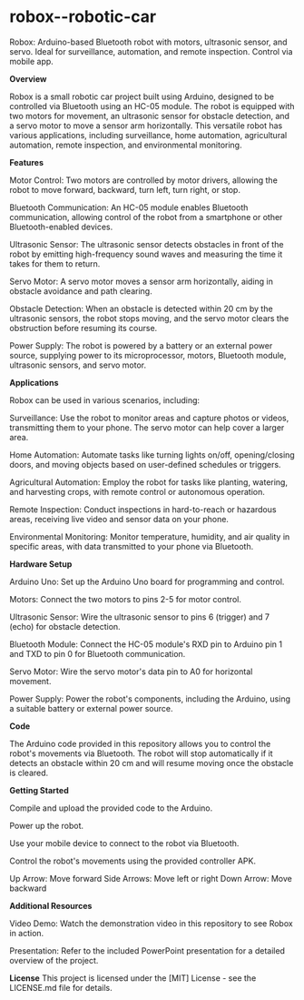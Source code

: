 # robox--robotic-car
Robox: Arduino-based Bluetooth robot with motors, ultrasonic sensor, and servo. Ideal for surveillance, automation, and remote inspection. Control via mobile app.


**Overview**

Robox is a small robotic car project built using Arduino, designed to be controlled via Bluetooth using an HC-05 module. The robot is equipped with two motors for movement, an ultrasonic sensor for obstacle detection, and a servo motor to move a sensor arm horizontally. This versatile robot has various applications, including surveillance, home automation, agricultural automation, remote inspection, and environmental monitoring.

**Features**

Motor Control: Two motors are controlled by motor drivers, allowing the robot to move forward, backward, turn left, turn right, or stop.

Bluetooth Communication: An HC-05 module enables Bluetooth communication, allowing control of the robot from a smartphone or other Bluetooth-enabled devices.

Ultrasonic Sensor: The ultrasonic sensor detects obstacles in front of the robot by emitting high-frequency sound waves and measuring the time it takes for them to return.

Servo Motor: A servo motor moves a sensor arm horizontally, aiding in obstacle avoidance and path clearing.

Obstacle Detection: When an obstacle is detected within 20 cm by the ultrasonic sensors, the robot stops moving, and the servo motor clears the obstruction before resuming its course.

Power Supply: The robot is powered by a battery or an external power source, supplying power to its microprocessor, motors, Bluetooth module, ultrasonic sensors, and servo motor.



**Applications**

Robox can be used in various scenarios, including:

Surveillance: Use the robot to monitor areas and capture photos or videos, transmitting them to your phone. The servo motor can help cover a larger area.

Home Automation: Automate tasks like turning lights on/off, opening/closing doors, and moving objects based on user-defined schedules or triggers.

Agricultural Automation: Employ the robot for tasks like planting, watering, and harvesting crops, with remote control or autonomous operation.

Remote Inspection: Conduct inspections in hard-to-reach or hazardous areas, receiving live video and sensor data on your phone.

Environmental Monitoring: Monitor temperature, humidity, and air quality in specific areas, with data transmitted to your phone via Bluetooth.

**Hardware Setup**

Arduino Uno: Set up the Arduino Uno board for programming and control.

Motors: Connect the two motors to pins 2-5 for motor control.

Ultrasonic Sensor: Wire the ultrasonic sensor to pins 6 (trigger) and 7 (echo) for obstacle detection.

Bluetooth Module: Connect the HC-05 module's RXD pin to Arduino pin 1 and TXD to pin 0 for Bluetooth communication.

Servo Motor: Wire the servo motor's data pin to A0 for horizontal movement.

Power Supply: Power the robot's components, including the Arduino, using a suitable battery or external power source.

**Code**

The Arduino code provided in this repository allows you to control the robot's movements via Bluetooth. The robot will stop automatically if it detects an obstacle within 20 cm and will resume moving once the obstacle is cleared.

**Getting Started**

Compile and upload the provided code to the Arduino.

Power up the robot.

Use your mobile device to connect to the robot via Bluetooth.

Control the robot's movements using the provided controller APK.

Up Arrow: Move forward
Side Arrows: Move left or right
Down Arrow: Move backward

**Additional Resources**

Video Demo: Watch the demonstration video in this repository to see Robox in action.

Presentation: Refer to the included PowerPoint presentation for a detailed overview of the project.
 
**License**
This project is licensed under the [MIT] License - see the LICENSE.md file for details.
